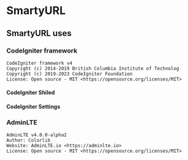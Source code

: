 # SmartyURL









## SmartyURL uses

### CodeIgniter framework

    CodeIgniter framework v4
    Copyright (c) 2014-2019 British Columbia Institute of Technolog 
    Copyright (c) 2019-2023 CodeIgniter Foundation
    License: Open source - MIT <https://opensource.org/licenses/MIT>

#### CodeIgniter Shiled

#### CodeIgniter Settings


### AdminLTE

    AdminLTE v4.0.0-alpha2
    Author: Colorlib
    Website: AdminLTE.io <https://adminlte.io>
    License: Open source - MIT <https://opensource.org/licenses/MIT>
    